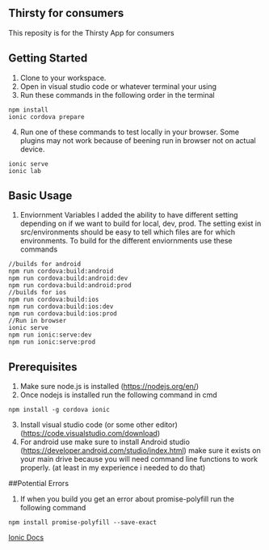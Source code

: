 ## Thirsty for consumers
This reposity is for the Thirsty App for consumers

## Getting Started
1. Clone to your workspace.
2. Open in visual studio code or whatever terminal your using
3. Run these commands in the following order in the terminal
```node
npm install
ionic cordova prepare
```
4. Run one of these commands to test locally in your browser. Some plugins may not work because of beening run in browser not on actual device.
```node
ionic serve
ionic lab
```

## Basic Usage
1. Enviornment Variables 
I added the ability to have different setting depending on if we want to build for local, dev, prod. The setting exist in src/environments should be easy to tell which files are for which environments. To build for the different enviornments use these commands
 ```node
 //builds for android
npm run cordova:build:android 
npm run cordova:build:android:dev
npm run cordova:build:android:prod
//builds for ios
npm run cordova:build:ios
npm run cordova:build:ios:dev
npm run cordova:build:ios:prod
//Run in browser
ionic serve
npm run ionic:serve:dev
npm run ionic:serve:prod
```

## Prerequisites
1. Make sure node.js is installed (https://nodejs.org/en/)
2. Once nodejs is installed run the following command in cmd
```node
npm install -g cordova ionic
```
3. Install visual studio code (or some other editor) (https://code.visualstudio.com/download)
4. For android use make sure to install Android studio (https://developer.android.com/studio/index.html) make sure it exists on your main drive because you will need command line functions to work properly. (at least in my experience i needed to do that)

##Potential Errors
1. If when you build you get an error about promise-polyfill run the following command
```node
npm install promise-polyfill --save-exact
```

[Ionic Docs](http://ionicframework.com/docs/)